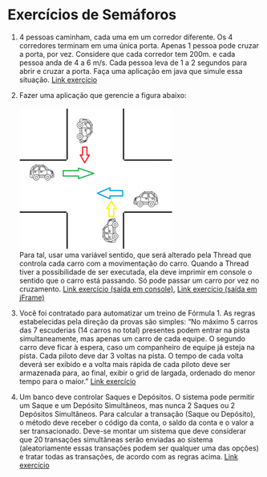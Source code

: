# Exercícios de Semáforos

1) 4 pessoas caminham, cada uma em um
corredor diferente. Os 4 corredores terminam
em uma única porta. Apenas 1 pessoa pode
cruzar a porta, por vez. Considere que cada
corredor tem 200m. e cada pessoa anda de 4 a
6 m/s. Cada pessoa leva de 1 a 2 segundos
para abrir e cruzar a porta. Faça uma
aplicação em java que simule essa situação.
[Link exercício](https://github.com/andreluis-git/SistemasOperacionaisI/tree/main/SOI_Semaforo/src/corredores)

2) Fazer uma aplicação que gerencie a figura
abaixo:<br />  
![Cruzamento](https://github.com/andreluis-git/SistemasOperacionaisI/blob/main/SOI_Semaforo/src/cruzamento.PNG)<br />
Para tal, usar uma variável sentido,
que será alterado pela Thread que
controla cada carro com a
movimentação do carro. Quando a
Thread tiver a possibilidade de ser
executada, ela deve imprimir em
console o sentido que o carro está
passando. Só pode passar um carro
por vez no cruzamento. 
[Link exercício (saída em console)](https://github.com/andreluis-git/SistemasOperacionaisI/tree/main/SOI_Semaforo/src/cruzamentoConsole), 
[Link exercício (saída em jFrame)](https://github.com/andreluis-git/SistemasOperacionaisI/tree/main/SOI_Semaforo/src/cruzamentoComTela)

3) Você foi contratado para automatizar um treino de Fórmula 1.
As regras estabelecidas pela direção da provas são simples:
“No máximo 5 carros das 7 escuderias (14 carros no total)
presentes podem entrar na pista simultaneamente, mas apenas
um carro de cada equipe. O segundo carro deve ficar à espera,
caso um companheiro de equipe já esteja na pista. Cada piloto
deve dar 3 voltas na pista. O tempo de cada volta deverá ser
exibido e a volta mais rápida de cada piloto deve ser
armazenada para, ao final, exibir o grid de largada, ordenado
do menor tempo para o maior.” 
[Link exercício](https://github.com/andreluis-git/SistemasOperacionaisI/tree/main/SOI_Semaforo/src/f1)

4) Um banco deve controlar Saques e Depósitos.
O sistema pode permitir um Saque e um Depósito
Simultâneos, mas nunca 2 Saques ou 2 Depósitos
Simultâneos.
Para calcular a transação (Saque ou Depósito), o método deve
receber o código da conta, o saldo da conta e o valor a ser
transacionado.
Deve-se montar um sistema que deve considerar que 20
transações simultâneas serão enviadas ao sistema
(aleatoriamente essas transações podem ser qualquer uma das
opções) e tratar todas as transações, de acordo com as regras
acima. 
[Link exercício](https://github.com/andreluis-git/SistemasOperacionaisI/tree/main/SOI_Semaforo/src/banco)
